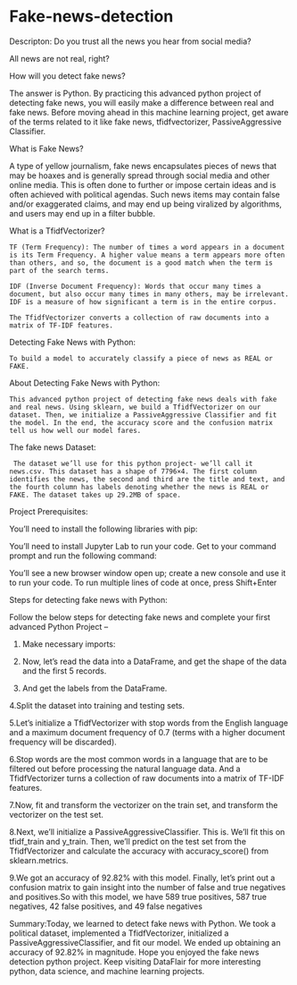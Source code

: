# Fake-news-detection
Descripton: 
Do you trust all the news you hear from social media?

All news are not real, right?

How will you detect fake news?

The answer is Python. By practicing this advanced python project of detecting fake news, you will easily make a difference between real and fake news.
Before moving ahead in this machine learning project, get aware of the terms related to it like fake news, tfidfvectorizer, PassiveAggressive Classifier.

What is Fake News?
  
  A type of yellow journalism, fake news encapsulates pieces of news that may be hoaxes and is generally spread through social media and other online media. This is often done to further or impose certain ideas and is often achieved with political agendas. Such news items may contain false and/or exaggerated claims, and may end up being viralized by algorithms, and users may end up in a filter bubble.

What is a TfidfVectorizer?
    
    TF (Term Frequency): The number of times a word appears in a document is its Term Frequency. A higher value means a term appears more often than others, and so, the document is a good match when the term is part of the search terms.
    
    IDF (Inverse Document Frequency): Words that occur many times a document, but also occur many times in many others, may be irrelevant. IDF is a measure of how significant a term is in the entire corpus.
    
    The TfidfVectorizer converts a collection of raw documents into a matrix of TF-IDF features.  
 Detecting Fake News with Python:
    
    To build a model to accurately classify a piece of news as REAL or FAKE.  
 About Detecting Fake News with Python:
    
    This advanced python project of detecting fake news deals with fake and real news. Using sklearn, we build a TfidfVectorizer on our dataset. Then, we initialize a PassiveAggressive Classifier and fit the model. In the end, the accuracy score and the confusion matrix tell us how well our model fares.
  
  The fake news Dataset:
     
     The dataset we’ll use for this python project- we’ll call it news.csv. This dataset has a shape of 7796×4. The first column identifies the news, the second and third are the title and text, and the fourth column has labels denoting whether the news is REAL or FAKE. The dataset takes up 29.2MB of space.
  
  Project Prerequisites:

You’ll need to install the following libraries with pip:

You’ll need to install Jupyter Lab to run your code. Get to your command prompt and run the following command:

You’ll see a new browser window open up; create a new console and use it to run your code. To run multiple lines of code at once, press Shift+Enter

Steps for detecting fake news with Python:

Follow the below steps for detecting fake news and complete your first advanced Python Project –

1. Make necessary imports:

2. Now, let’s read the data into a DataFrame, and get the shape of the data and the first 5 records.

3. And get the labels from the DataFrame.

4.Split the dataset into training and testing sets.

5.Let’s initialize a TfidfVectorizer with stop words from the English language and a maximum document frequency of 0.7 (terms with a higher document frequency will be discarded). 

6.Stop words are the most common words in a language that are to be filtered out before processing the natural language data. And a TfidfVectorizer turns a collection of raw documents into a matrix of TF-IDF features.

7.Now, fit and transform the vectorizer on the train set, and transform the vectorizer on the test set.

8.Next, we’ll initialize a PassiveAggressiveClassifier. This is. We’ll fit this on tfidf_train and y_train.
Then, we’ll predict on the test set from the TfidfVectorizer and calculate the accuracy with accuracy_score() from sklearn.metrics.

9.We got an accuracy of 92.82% with this model. Finally, let’s print out a confusion matrix to gain insight into the number of false and true negatives and positives.So with this model, we have 589 true positives, 587 true negatives, 42 false positives, and 49 false negatives
  
Summary:Today, we learned to detect fake news with Python. We took a political dataset, implemented a TfidfVectorizer, initialized a PassiveAggressiveClassifier, and fit our model. We ended up obtaining an accuracy of 92.82% in magnitude. Hope you enjoyed the fake news detection python project. Keep visiting DataFlair for more interesting python, data science, and machine learning projects.

